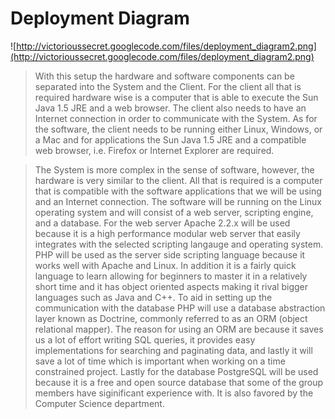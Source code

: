 # Deployment Diagram #

![http://victorioussecret.googlecode.com/files/deployment_diagram2.png](http://victorioussecret.googlecode.com/files/deployment_diagram2.png)

> With this setup the hardware and software components can be separated into the System and the Client.  For the     client all that is required hardware wise is a computer that is able to execute the Sun Java 1.5 JRE and a web browser.   The client also needs to have an Internet connection in order to communicate with the System.  As for the software, the client needs to be running either Linux, Windows, or a Mac and for applications the Sun Java 1.5 JRE and a compatible web browser, i.e. Firefox or Internet Explorer are required.


> The System is more complex in the sense of software, however, the hardware is very similar to the client.  All that is required is a computer that is compatible with the software applications that we will be using and an Internet connection.  The software will be running on the Linux operating system and will consist of a web server, scripting engine, and a database.  For the web server Apache 2.2.x will be used because it is a high performance modular web server that easily integrates with the selected scripting langauge and operating system.  PHP will be used as the server side scripting language because it works well with Apache and Linux.  In addition it is a fairly quick language to learn allowing for beginners to master it in a relatively short time and it has object oriented aspects making it rival bigger languages such as Java and C++.  To aid in setting up the communication with the database PHP will use a database abstraction layer known as Doctrine, commonly referred to as an ORM (object relational mapper).  The reason for using an ORM are because it saves us a lot of effort writing SQL queries, it provides easy implementations for searching and paginating data, and lastly it will save a lot of time which is important when working on a time constrained project.  Lastly for the database PostgreSQL will be used because it is a free and open source database that some of the group members have siginificant experience with.  It is also favored by the Computer Science department.